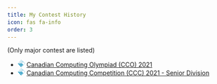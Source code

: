 ```yaml
---
title: My Contest History
icon: fas fa-info
order: 3
---
```



(Only major contest are listed)

* ![cemc](/assets/img/content/contest-history/cemc.ico) [Canadian Computing Olympiad (CCO) 2021](https://cemc.uwaterloo.ca/contests/past_contests/2021/2021CCOResults.pdf)
* ![cemc](/assets/img/content/contest-history/cemc.ico) [Canadian Computing Competition (CCC) 2021 - Senior Division](https://cemc.uwaterloo.ca/contests/past_contests/2021/2021CCCResults.pdf)

[//]: # (I need this to stop markdown from messing up the icons. But why?)

